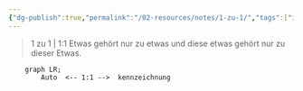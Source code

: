 ```yaml
---
{"dg-publish":true,"permalink":"/02-resources/notes/1-zu-1/","tags":["informatik/datenbank/kardinalität"],"noteIcon":"","updated":"2025-10-29T12:59:01.184+01:00"}
---
```


> 1 zu 1 | 1:1
> Etwas gehört nur zu etwas und diese etwas gehört nur zu dieser Etwas.

```mermaid  
	graph LR;
	    Auto  <-- 1:1 -->  kennzeichnung
```
